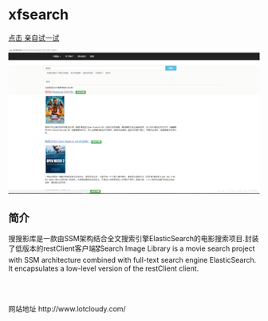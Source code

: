 # xfsearch


 <a href="http://www.lotcloudy.com/search.do?text=%E6%AD%BB%E4%BE%8D2">点击 亲自试一试</a>

 <img src="/image/show.png" alt="Ö÷Ò³" style="max-width:100%;"><br/>


<h2>简介</h2>
<p>搜搜影库是一款由SSM架构结合全文搜索引擎ElasticSearch的电影搜索项目.封装了低版本的restClient客户端🎖Search Image Library is a movie search project with SSM architecture combined with full-text search engine ElasticSearch. It encapsulates a low-level version of the restClient client.</p>

<br/><br/>

<p>网站地址 http://www.lotcloudy.com/</p>
